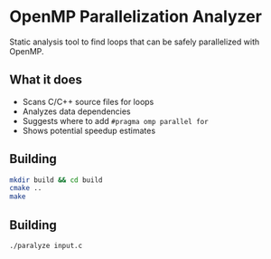 # OpenMP Parallelization Analyzer

Static analysis tool to find loops that can be safely parallelized with OpenMP.

## What it does

- Scans C/C++ source files for loops
- Analyzes data dependencies 
- Suggests where to add `#pragma omp parallel for`
- Shows potential speedup estimates

## Building
```bash
mkdir build && cd build
cmake ..
make
```

## Building
```bash
./paralyze input.c
```